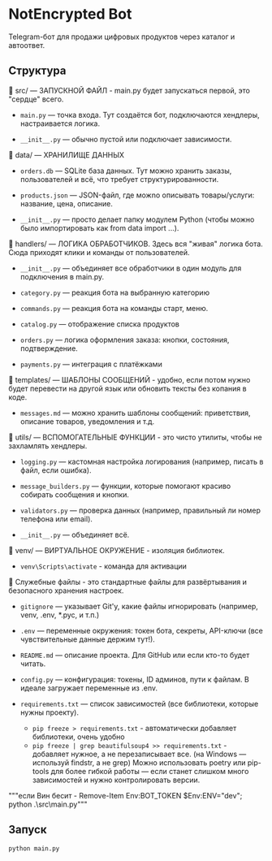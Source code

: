 # NotEncrypted Bot

Telegram-бот для продажи цифровых продуктов через каталог и автоответ.



## Структура


📂 src/ — ЗАПУСКНОЙ ФАЙЛ  -  main.py будет запускаться первой, это "сердце" всего.

- `main.py` — точка входа. Тут создаётся бот, подключаются хендлеры, настраивается логика.

- `__init__.py` — обычно пустой или подключает зависимости.



📂 data/ — ХРАНИЛИЩЕ ДАННЫХ

- `orders.db` — SQLite база данных. Тут можно хранить заказы, пользователей и всё, что требует структурированности.

- `products.json` — JSON-файл, где можno описывать товары/услуги: название, цена, описание.

- `__init__.py` — просто делает папку модулем Python (чтобы можно было импортировать как from data import ...).



📂 handlers/ — ЛОГИКА ОБРАБОТЧИКОВ.  Здесь вся "живая" логика бота. Сюда приходят клики и команды от пользователей.

- `__init__.py` — объединяет все обработчики в один модуль для подключения в main.py.

- `category.py` — реакция бота на выбранную категорию

- `commands.py` — реакция бота на команды старт, меню.

- `catalog.py` — отображение списка продуктов

- `orders.py` — логика оформления заказа: кнопки, состояния, подтверждение.

- `payments.py` — интеграция с платёжками




📂 templates/ — ШАБЛОНЫ СООБЩЕНИЙ - удобно, если потом нужно будет перевести на другой язык или обновить тексты без копания в коде.

- `messages.md` — можно хранить шаблоны сообщений: приветствия, описание товаров, уведомления и т.д.



📂 utils/ — ВСПОМОГАТЕЛЬНЫЕ ФУНКЦИИ - это чисто утилиты, чтобы не захламлять хендлеры.

- `logging.py` — кастомная настройка логирования (например, писать в файл, если ошибка).

- `message_builders.py` — функции, которые помогают красиво собирать сообщения и кнопки.

- `validators.py` — проверка данных (например, правильный ли номер телефона или email).

- `__init__.py` — объединяет всё.



📁 venv/ — ВИРТУАЛЬНОЕ ОКРУЖЕНИЕ - изоляция библиотек. 

- `venv\Scripts\activate` - команда для активации



🧾 Служебные файлы -  это стандартные файлы для развёртывания и безопасного хранения настроек.

- `gitignore` — указывает Git'у, какие файлы игнорировать (например, venv, .env, *.pyc, и т.п.)

- `.env` — переменные окружения: токен бота, секреты, API-ключи (все чувствительные данные держим тут!).

- `README.md` — описание проекта. Для GitHub или если кто-то будет читать.

- `config.py` — конфигурация: токены, ID админов, пути к файлам. В идеале загружает переменные из .env.

- `requirements.txt` — список зависимостей (все библиотеки, которые нужны проекту). 
  - `pip freeze > requirements.txt` - автоматически добавляет библиотеки, очень удобно
  - `pip freeze | grep beautifulsoup4 >> requirements.txt` - добавляет нужное, а не перезаписывает все. 
  (на Windows — используй findstr, а не grep)
  Можно использовать poetry или pip-tools для более гибкой работы — если станет слишком много зависимостей и нужно контролировать версии.


"""если Вин бесит - Remove-Item Env:BOT_TOKEN
                $Env:ENV="dev"; python .\src\main.py"""

## Запуск

```bash
python main.py


